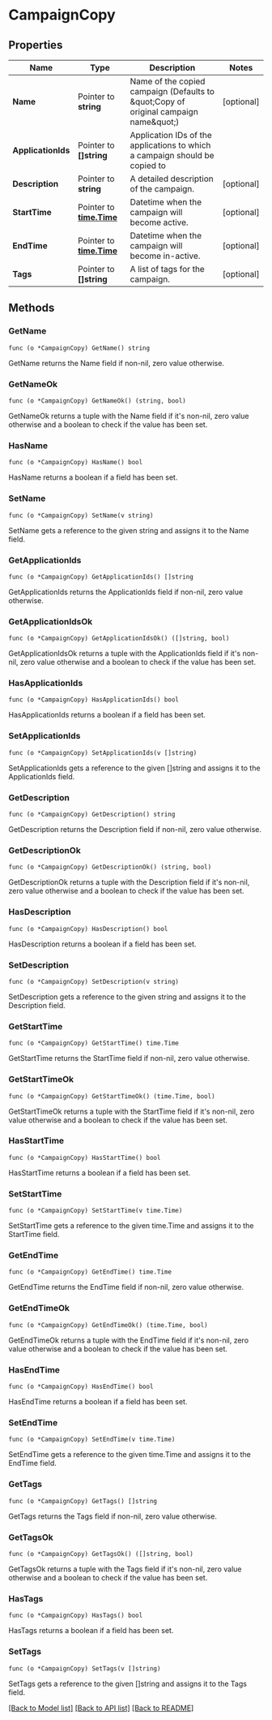# CampaignCopy

## Properties

Name | Type | Description | Notes
------------ | ------------- | ------------- | -------------
**Name** | Pointer to **string** | Name of the copied campaign (Defaults to \&quot;Copy of original campaign name\&quot;) | [optional] 
**ApplicationIds** | Pointer to **[]string** | Application IDs of the applications to which a campaign should be copied to | 
**Description** | Pointer to **string** | A detailed description of the campaign. | [optional] 
**StartTime** | Pointer to [**time.Time**](time.Time.md) | Datetime when the campaign will become active. | [optional] 
**EndTime** | Pointer to [**time.Time**](time.Time.md) | Datetime when the campaign will become in-active. | [optional] 
**Tags** | Pointer to **[]string** | A list of tags for the campaign. | [optional] 

## Methods

### GetName

`func (o *CampaignCopy) GetName() string`

GetName returns the Name field if non-nil, zero value otherwise.

### GetNameOk

`func (o *CampaignCopy) GetNameOk() (string, bool)`

GetNameOk returns a tuple with the Name field if it's non-nil, zero value otherwise
and a boolean to check if the value has been set.

### HasName

`func (o *CampaignCopy) HasName() bool`

HasName returns a boolean if a field has been set.

### SetName

`func (o *CampaignCopy) SetName(v string)`

SetName gets a reference to the given string and assigns it to the Name field.

### GetApplicationIds

`func (o *CampaignCopy) GetApplicationIds() []string`

GetApplicationIds returns the ApplicationIds field if non-nil, zero value otherwise.

### GetApplicationIdsOk

`func (o *CampaignCopy) GetApplicationIdsOk() ([]string, bool)`

GetApplicationIdsOk returns a tuple with the ApplicationIds field if it's non-nil, zero value otherwise
and a boolean to check if the value has been set.

### HasApplicationIds

`func (o *CampaignCopy) HasApplicationIds() bool`

HasApplicationIds returns a boolean if a field has been set.

### SetApplicationIds

`func (o *CampaignCopy) SetApplicationIds(v []string)`

SetApplicationIds gets a reference to the given []string and assigns it to the ApplicationIds field.

### GetDescription

`func (o *CampaignCopy) GetDescription() string`

GetDescription returns the Description field if non-nil, zero value otherwise.

### GetDescriptionOk

`func (o *CampaignCopy) GetDescriptionOk() (string, bool)`

GetDescriptionOk returns a tuple with the Description field if it's non-nil, zero value otherwise
and a boolean to check if the value has been set.

### HasDescription

`func (o *CampaignCopy) HasDescription() bool`

HasDescription returns a boolean if a field has been set.

### SetDescription

`func (o *CampaignCopy) SetDescription(v string)`

SetDescription gets a reference to the given string and assigns it to the Description field.

### GetStartTime

`func (o *CampaignCopy) GetStartTime() time.Time`

GetStartTime returns the StartTime field if non-nil, zero value otherwise.

### GetStartTimeOk

`func (o *CampaignCopy) GetStartTimeOk() (time.Time, bool)`

GetStartTimeOk returns a tuple with the StartTime field if it's non-nil, zero value otherwise
and a boolean to check if the value has been set.

### HasStartTime

`func (o *CampaignCopy) HasStartTime() bool`

HasStartTime returns a boolean if a field has been set.

### SetStartTime

`func (o *CampaignCopy) SetStartTime(v time.Time)`

SetStartTime gets a reference to the given time.Time and assigns it to the StartTime field.

### GetEndTime

`func (o *CampaignCopy) GetEndTime() time.Time`

GetEndTime returns the EndTime field if non-nil, zero value otherwise.

### GetEndTimeOk

`func (o *CampaignCopy) GetEndTimeOk() (time.Time, bool)`

GetEndTimeOk returns a tuple with the EndTime field if it's non-nil, zero value otherwise
and a boolean to check if the value has been set.

### HasEndTime

`func (o *CampaignCopy) HasEndTime() bool`

HasEndTime returns a boolean if a field has been set.

### SetEndTime

`func (o *CampaignCopy) SetEndTime(v time.Time)`

SetEndTime gets a reference to the given time.Time and assigns it to the EndTime field.

### GetTags

`func (o *CampaignCopy) GetTags() []string`

GetTags returns the Tags field if non-nil, zero value otherwise.

### GetTagsOk

`func (o *CampaignCopy) GetTagsOk() ([]string, bool)`

GetTagsOk returns a tuple with the Tags field if it's non-nil, zero value otherwise
and a boolean to check if the value has been set.

### HasTags

`func (o *CampaignCopy) HasTags() bool`

HasTags returns a boolean if a field has been set.

### SetTags

`func (o *CampaignCopy) SetTags(v []string)`

SetTags gets a reference to the given []string and assigns it to the Tags field.


[[Back to Model list]](../README.md#documentation-for-models) [[Back to API list]](../README.md#documentation-for-api-endpoints) [[Back to README]](../README.md)


